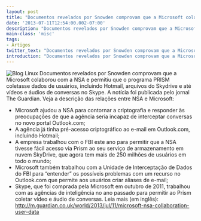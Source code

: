 ```yaml
---
layout: post
title: "Documentos revelados por Snowden comprovam que a Microsoft colaborou co..."
date: '2013-07-11T12:54:00.002-07:00'
description: "Documentos revelados por Snowden comprovam que a Microsoft colaborou com a"
main-class: 'misc'
tags:
- Artigos
twitter_text: "Documentos revelados por Snowden comprovam que a Microsoft colaborou com a"
introduction: "Documentos revelados por Snowden comprovam que a Microsoft colaborou com a"
---
```

![Blog Linux](http://partidopirata.org/wp-content/uploads/2013/07/prism1-640x360-300x168.jpg "Blog Linux")
Documentos  revelados por Snowden comprovam que a Microsoft colaborou com a NSA e  permitiu que o programa PRISM coletasse dados de usuários, incluindo  Hotmail, arquivos do Skydrive e até vídeos e áudios de conversas no  Skype. A notícia foi publicada pelo jornal The Guardian.
Veja a descrição das relações entre NSA e Microsoft:
- Microsoft ajudou a NSA para contornar a criptografia e responder às  preocupações de que a agência seria incapaz de interceptar conversas no  novo portal Outlook.com;
- A agência já tinha pré-acesso criptográfico ao e-mail em Outlook.com, incluindo Hotmail;
- A empresa trabalhou com o FBI este ano para permitir que a NSA  tivesse fácil acesso via Prism ao seu serviço de armazenamento em nuvem  SkyDrive, que agora tem mais de 250 milhões de usuários em todo o mundo;
- Microsoft também trabalhou com a Unidade de Interceptação de Dados  do FBI para “entender” os possíveis problemas com um recurso no  Outlook.com que permite aos usuários criar aliases de e-mail;
- Skype, que foi comprada pela Microsoft em outubro de 2011,  trabalhou com as agências de inteligência no ano passado para permitir  ao Prism coletar vídeo e áudio de conversas.
Leia mais (em inglês):
http://m.guardian.co.uk/world/2013/jul/11/microsoft-nsa-collaboration-user-data
